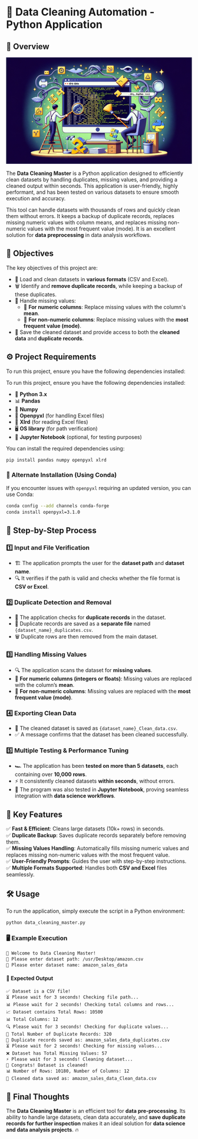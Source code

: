 # 🚀 Data Cleaning Automation - Python Application

## 📝 Overview

<img width="900" alt="Data Cleaning" src="image/1704551752360.png"/>

The **Data Cleaning Master** is a Python application designed to efficiently clean datasets by handling duplicates, missing values, and providing a cleaned output within seconds. This application is user-friendly, highly performant, and has been tested on various datasets to ensure smooth execution and accuracy.

This tool can handle datasets with thousands of rows and quickly clean them without errors. It keeps a backup of duplicate records, replaces missing numeric values with column means, and replaces missing non-numeric values with the most frequent value (mode). It is an excellent solution for **data preprocessing** in data analysis workflows.

## 🎯 Objectives

The key objectives of this project are:

- 📂 Load and clean datasets in **various formats** (CSV and Excel).
- 🗑️ Identify and **remove duplicate records**, while keeping a backup of these duplicates.
- 🔄 Handle missing values:
  - 🔢 **For numeric columns**: Replace missing values with the column's **mean**.
  - 🔡 **For non-numeric columns**: Replace missing values with the **most frequent value (mode)**.
- 💾 Save the cleaned dataset and provide access to both the **cleaned data** and **duplicate records**.

## ⚙️ Project Requirements

To run this project, ensure you have the following dependencies installed:

To run this project, ensure you have the following dependencies installed:

- 🐍 **Python 3.x**
- 📊 **Pandas**
- 🔢 **Numpy**
- 📜 **Openpyxl** (for handling Excel files)
- 📘 **Xlrd** (for reading Excel files)
- 🖥️ **OS library** (for path verification)
- 📓 **Jupyter Notebook** (optional, for testing purposes)

You can install the required dependencies using:

```bash
pip install pandas numpy openpyxl xlrd
```

### 🔄 Alternate Installation (Using Conda)
If you encounter issues with `openpyxl` requiring an updated version, you can use Conda:

```bash
conda config --add channels conda-forge 
conda install openpyxl=3.1.0
```

## 🔄 Step-by-Step Process

### 1️⃣ Input and File Verification

- 🏗️ The application prompts the user for the **dataset path** and **dataset name**.
- 🔍 It verifies if the path is valid and checks whether the file format is **CSV or Excel**.

### 2️⃣ Duplicate Detection and Removal

- 🔄 The application checks for **duplicate records** in the dataset.
- 💾 Duplicate records are saved as a **separate file** named `{dataset_name}_duplicates.csv`.
- 🗑️ Duplicate rows are then removed from the main dataset.

### 3️⃣ Handling Missing Values

- 🔍 The application scans the dataset for **missing values**.
- 🔢 **For numeric columns (integers or floats)**: Missing values are replaced with the column’s **mean**.
- 🔡 **For non-numeric columns**: Missing values are replaced with the **most frequent value (mode)**.

### 4️⃣ Exporting Clean Data

- 💾 The cleaned dataset is saved as `{dataset_name}_Clean_data.csv`.
- ✅ A message confirms that the dataset has been cleaned successfully.

### 5️⃣ Multiple Testing & Performance Tuning

- 🏎️ The application has been **tested on more than 5 datasets**, each containing over **10,000 rows**.
- ⚡ It consistently cleaned datasets **within seconds**, without errors.
- 🔬 The program was also tested in **Jupyter Notebook**, proving seamless integration with **data science workflows**.

## 🌟 Key Features

✅ **Fast & Efficient**: Cleans large datasets (10k+ rows) in seconds.\
✅ **Duplicate Backup**: Saves duplicate records separately before removing them.\
✅ **Missing Values Handling**: Automatically fills missing numeric values and replaces missing non-numeric values with the most frequent value.\
✅ **User-Friendly Prompts**: Guides the user with step-by-step instructions.\
✅ **Multiple Formats Supported**: Handles both **CSV and Excel** files seamlessly.

## 🛠️ Usage

To run the application, simply execute the script in a Python environment:

```bash
python data_cleaning_master.py
```

### 🖥️ Example Execution

```
🚀 Welcome to Data Cleaning Master!
📂 Please enter dataset path: /usr/Desktop/amazon.csv
📄 Please enter dataset name: amazon_sales_data
```

#### 🎯 Expected Output

```
✅ Dataset is a CSV file!
⏳ Please wait for 3 seconds! Checking file path...
📊 Please wait for 2 seconds! Checking total columns and rows...
📈 Dataset contains Total Rows: 10500
📊 Total Columns: 12
🔍 Please wait for 3 seconds! Checking for duplicate values...
🔄 Total Number of Duplicate Records: 320
💾 Duplicate records saved as: amazon_sales_data_duplicates.csv
⏳ Please wait for 2 seconds! Checking for missing values...
❌ Dataset has Total Missing Values: 57
⚡ Please wait for 3 seconds! Cleaning dataset...
🎉 Congrats! Dataset is cleaned!
📊 Number of Rows: 10180, Number of Columns: 12
💾 Cleaned data saved as: amazon_sales_data_Clean_data.csv
```

## 🚀 Final Thoughts

The **Data Cleaning Master** is an efficient tool for **data pre-processing**. Its ability to handle large datasets, clean data accurately, and **save duplicate records for further inspection** makes it an ideal solution for **data science and data analysis projects**. 🔥

